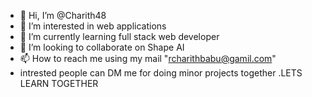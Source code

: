 - 👋 Hi, I’m @Charith48
- 👀 I’m interested in web applications
- 🌱 I’m currently learning full stack web developer
- 💞️ I’m looking to collaborate on Shape AI
- 📫 How to reach me using my mail "rcharithbabu@gamil.com"
- intrested people can DM me for doing minor projects together .LETS LEARN TOGETHER

<!---
Charith48/Charith48 is a ✨ special ✨ repository because its `README.md` (this file) appears on your GitHub profile.
You can click the Preview link to take a look at your changes.
--->
